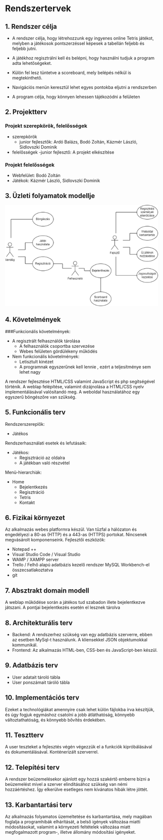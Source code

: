 # Rendszertervek

## 1. Rendszer célja

- A rendszer célja, hogy létrehozzunk egy ingyenes online Tetris játékot, melyben a játékosok pontszerzéssel képesek a tabellán feljebb és feljebb jutni.

- A játékhoz regisztrálni kell és belépni, hogy használni tudjuk a program adta lehetőségeket.

- Külön fel lesz tüntetve a scoreboard, mely belépés nélkül is megtekinthető.

- Navigációs menün keresztül lehet egyes pontokba eljutni a rendszerben

- A program célja, hogy könnyen lehessen tájékozódni a felületen

## 2. Projektterv

### Projekt szerepkörök, felelősségek

- szerepkörök
	- junior fejlesztők: Ardó Balázs, Bodó Zoltán, Kázmér László, Sidlovszki Dominik
- felelősségek
	-junior fejlesztő: A projekt elkészítése

### Projekt felelősségek

- Webfelület: Bodó Zoltán
- Játékok: Kázmér László, Sidlovszki Dominik

## 3. Üzleti folyamatok modellje

![](./Img/Uzleti_folyamatok_modellje.png)

## 4. Követelmények

###Funkcionális követelmények:

- A regisztrált felhasználók tárolása
	- A felhasználók csoportba szervezése
	- Webes felületen gördülékeny működés
- Nem funkcionális követelmények:
	- Letisztult kinézet
	- A programnak egyszerűnek kell lennie , ezért a teljesítménye sem lehet nagy

A rendszer fejlesztése HTML/CSS valamint JavaScript és php segítségével történik. A weblap felépítése, valamint dizájnolása a HTML/CSS nyelv implementálásával valósítandó meg. A weboldal használatához egy egyszerű böngészőre van szükség.

## 5. Funkcionális terv

Rendszerszereplők:
- Játékos

Rendszerhasználati esetek és lefutásaik:

- Játékos:
	- Regisztráció az oldalra
	- A játékban való részvétel

Menü-hierarchiák:

- Home
	- Bejelentkezés
	- Regisztráció
	- Tetris
	- Kontakt

## 6. Fizikai környezet

Az alkalmazás webes platformra készül. Van tűzfal a hálózaton és engedélyezi a 80-as (HTTP) és a 443-as (HTTPS) portokat. Nincsenek megvásárolt komponenseink. Fejlesztői eszközök:

- Notepad ++
- Visual Studio Code / Visual Studio 
- WAMP / XAMPP server
- Trello / Felhő alapú adatbázis kezelő rendszer MySQL Workbench-el összecsatlakoztatva
- git

## 7. Absztrakt domain modell

A weblap működése során a játékos tud szabadon illete bejelentkezve játszani. A pontjai bejelentkezés esetén el lesznek tárolva

## 8. Architekturális terv

- Backend: A rendszerhez szükség van egy adatbázis szerverre, ebben az esetben MySql-t használunk. A kliensekkel JSON objektumokkal kommunikál.
- Frontend: Az alkalmazás HTML-ben, CSS-ben és JavaScript-ben készül.

## 9. Adatbázis terv

- User adatait tároló tábla
- User ponszámait táróló tábla

## 10. Implementációs terv

Ezeket a technológiákat amennyire csak lehet külön fájlokba írva készítjük, és úgy fogjuk egymáshoz csatolni a jobb átláthatóság, könnyebb változtathatóság, és könnyebb bővítés érdekében.

## 11. Tesztterv

A user teszteket a fejlesztés végén végezzük el a funkciók kipróbálásával és dokumentálásával. Konténerizált szerverrel.

## 12. Telepítési terv

A rendszer beüzemelésekor ajánlott egy hozzá szakértő emberre bízni a beüzemelést mivel a szerver elindításához szükség van némi hozzáértéshez. Így elkerülve esetleges nem kívánatos hibák létre jöttét.

## 13. Karbantartási terv

Az alkalmazás folyamatos üzemeltetése és karbantartása, mely magában foglalja a programhibák elhárítását, a belső igények változása miatti módosításokat, valamint a környezeti feltételek változása miatt megfogalmazott program-, illetve állomány módosítási igényeket.